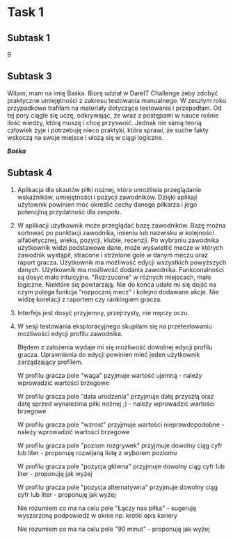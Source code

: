 # **Task 1**

## **Subtask 1**

9

## **Subtask 3**

Witam, mam na imię Baśka. Biorę udział w DareIT Challenge żeby zdobyć praktyczne umiejętności z zakresu testowania manualnego. 
W zeszłym roku przypadkowo trafiłam na materiały dotyczące testowania i przepadłam. Od tej pory ciągle się uczę, odkrywając, że wraz z postępami w nauce rośnie ilość wiedzy, którą muszę i chcę przyswoić.
Jednak nie samą teorią człowiek żyje i potrzebuję nieco praktyki, która sprawi, że suche fakty wskoczą na swoje miejsce i ułożą się w ciągi logiczne.

**_Baśka_**

## **Subtask 4**

1. Aplikacja dla skautów piłki nożnej, która umożliwia przeglądanie wskaźników, umiejętności i pozycji zawodników.
  Dzięki aplikaji użytownik powinien móc określić cechy danego piłkarza i jego potencjlną przydatność dla zespołu.

2. W aplikacji użytkownik może przeglądać bazę zawodników. Bazę można sortować po punktacji zawodnika, imieniu lub nazwisku w kolejności alfabetycznej, wieku, pozycji, klubie, recenzji.
  Po wybraniu zawodnika użytkownik widzi podstawowe dane, może wyświetlić mecze w których zawodnik wystąpił, stracone i strzelone gole w danym meczu oraz raport gracza.
  Użytkownik ma możliwość edycji wszystkich powyższych danych.
  Użytkownik ma możliwość dodania zawodnika.
  Funkconalności są dosyć mało intuicyjne. "Rozrzucone" w różnych miejscach, mało logiczne. Niektóre się powtarzają.
  Nie do końca udało mi się dojść na czym polega funkcja "rozpocznij mecz" i kolejno dodawane akcje. Nie widzę korelacji z raportem czy rankingiem gracza.

3. Interfejs jest dosyć przyjemny, przejrzysty, nie męczy oczu.

4. W sesji testowania eksploracyjnego skupiłam się na przetestowaniu możliwości edycji profilu zawodnika.
   
   
   Błędem z założenia wydaje mi się możliwość dowolnej edycji profilu gracza. Uprawnienia do edycji powinien mieć jeden użytkownik zarządzający profilem.
  
    W profilu gracza pole "waga" pzyjmuje wartość ujemną - należy wprowadzić wartości brzegowe
  
    W profilu gracza pole "data urodzenia" przyjmuje datę przyszłą oraz datę sprzed wynalezinia piłki nożnej ;) - należy wprowadzić wartości brzegowe
  
    W profilu gracza pole "wzrost" przyjmuje wartości nieprawdopodobne - należy wprowadzić wartości brzegowe
  
    W profilu gracza pole "poziom rozgrywek" przyjmuje dowolny ciąg cyfr lub liter - proponuję rozwijaną listę z wyborem poziomu
  
    W profilu gracza pole "pozycja główna" przyjmuje dowolny ciąg cyfr lub liter - proponuję jak wyżej
  
    W profilu gracza pole "pozycja alternatywna" przyjmuje dowolny ciąg cyfr lub liter - proponuję jak wyżej
  
    Nie rozumiem co ma na celu pole "Łączy nas piłka" - sugeruję wyszarzoną podpowiedź w oknie np. krótki opis kariery
  
    Nie rozumiem co ma na celu pole "90 minut" - proponuję jak wyżej
  

